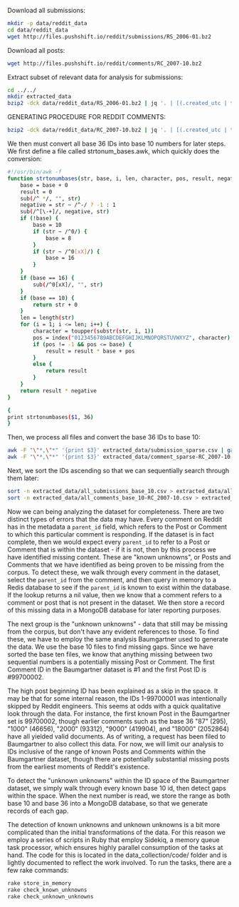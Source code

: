 Download all submissions:
```bash
mkdir -p data/reddit_data
cd data/reddit_data
wget http://files.pushshift.io/reddit/submissions/RS_2006-01.bz2
```

Download all posts:
```bash
wget http://files.pushshift.io/reddit/comments/RC_2007-10.bz2
```
Extract subset of relevant data for analysis for submissions:
```bash
cd ../../
mkdir extracted_data
bzip2 -dck data/reddit_data/RS_2006-01.bz2 | jq '. | [(.created_utc | tostring), .subreddit, "t3_"+.id] | join(",")' | tr -d '"' | sort -t, -k2 >> extracted_data/submission_sparse.csv
```

GENERATING PROCEDURE FOR REDDIT COMMENTS:
```bash
bzip2 -dck data/reddit_data/RC_2007-10.bz2 | jq '. | [(.created_utc | tostring), .subreddit, "t1_"+.id, .parent_id] | join(",")' | tr -d '"' | sort -t, -k2 >> extracted_data/comment_sparse-RC_2007-10.csv
```

We then must convert all base 36 IDs into base 10 numbers for later steps. We first define a file called strtonum_bases.awk, which quickly does the conversion:

```bash
#!/usr/bin/awk -f
function strtonumbases(str, base, i, len, character, pos, result, negative) {
    base = base + 0
    result = 0
    sub(/^ */, "", str)
    negative = str ~ /^-/ ? -1 : 1
    sub(/^[\-+]/, negative, str)
    if (!base) {
        base = 10
        if (str ~ /^0/) {
            base = 8
        }
        if (str ~ /^0[xX]/) {
            base = 16
        }
    }
    if (base == 16) {
        sub(/^0[xX]/, "", str)
    }
    if (base == 10) {
        return str + 0
    }
    len = length(str)
    for (i = 1; i <= len; i++) {
        character = toupper(substr(str, i, 1))
        pos = index("0123456789ABCDEFGHIJKLMNOPQRSTUVWXYZ", character) - 1
        if (pos != -1 && pos <= base) {
            result = result * base + pos
        }
        else {
            return result
        }
    }
    return result * negative
}

{
print strtonumbases($1, 36)
}
```

Then, we process all files and convert the base 36 IDs to base 10:

```bash
awk -F "\"*,\"*" '{print $3}' extracted_data/submission_sparse.csv | gawk '{print gensub(/t3_/, "", $1)}' | awk -f strtonum_bases.awk > extracted_data/all_submissions_base_10.csv
awk -F "\"*,\"*" '{print $3}' extracted_data/comment_sparse-RC_2007-10.csv | gawk '{print gensub(/t1_/, "", $1)}' | awk -f strtonum_bases.awk > extracted_data/all_comments_base_10-RC_2007-10.csv
```

Next, we sort the IDs ascending so that we can sequentially search through them later:

```bash
sort -n extracted_data/all_submissions_base_10.csv > extracted_data/all_submissions_base_10_sorted.csv
sort -n extracted_data/all_comments_base_10-RC_2007-10.csv > extracted_data/all_comments_base_10-RC_2007-10_sorted.csv
```

Now we can being analyzing the dataset for completeness. There are two distinct types of errors that the data may have. Every comment on Reddit has in the metadata a `parent_id` field, which refers to the Post or Comment to which this particular comment is responding. If the dataset is in fact complete, then we would expect every `parent_id` to refer to a Post or Comment that is within the dataset - if it is not, then by this process we have identified missing content. These are "known unknowns", or Posts and Comments that we have identified as being proven to be missing from the corpus. To detect these, we walk through every comment in the dataset, select the `parent_id` from the comment, and then query in memory to a Redis database to see if the `parent_id` is known to exist within the database. If the lookup returns a nil value, then we know that a comment refers to a comment or post that is not present in the dataset. We then store a record of this missing data in a MongoDB database for later reporting purposes.

The next group is the "unknown unknowns" - data that still may be missing from the corpus, but don't have any evident references to those. To find these, we have to employ the same analysis Baumgartner used to generate the data. We use the base 10 files to find missing gaps. Since we have sorted the base ten files, we know that anything missing between two sequential numbers is a potentially missing Post or Comment. The first Comment ID in the Baumgartner dataset is #1 and the first Post ID is #99700002. 

The high post beginning ID has been explained as a skip in the space. It may be that for some internal reason, the IDs 1-99700001 was intentionally skipped by Reddit engineers. This seems at odds with a quick qualitative look through the data. For instance, the first known Post in the Baumgartner set is 99700002, though earlier comments such as the base 36 "87" (295), "1000" (46656), "2000" (93312), "9000" (419904), and "18000" (2052864) have all yielded valid documents. As of writing, a request has been filed to Baumgartner to also collect this data. For now, we will limit our analysis to IDs inclusive of the range of known Posts and Comments within the Baumgartner dataset, though there are potentially substantial missing posts from the earliest moments of Reddit's existence.

To detect the "unknown unknowns" within the ID space of the Baumgartner dataset, we simply walk through every known base 10 id, then detect gaps within the space. When the next number is read, we store the range as both base 10 and base 36 into a MongoDB database, so that we generate records of each gap.

The detection of known unknowns and unknown unknowns is a bit more complicated than the initial transformations of the data. For this reason we employ a series of scripts in Ruby that employ Sidekiq, a memory queue task processor, which ensures highly parallel consumption of the tasks at hand. The code for this is located in the data_collection/code/ folder and is lightly documented to reflect the work involved. To run the tasks, there are a few rake commands:

```bash
rake store_in_memory
rake check_known_unknowns
rake check_unknown_unknowns
```